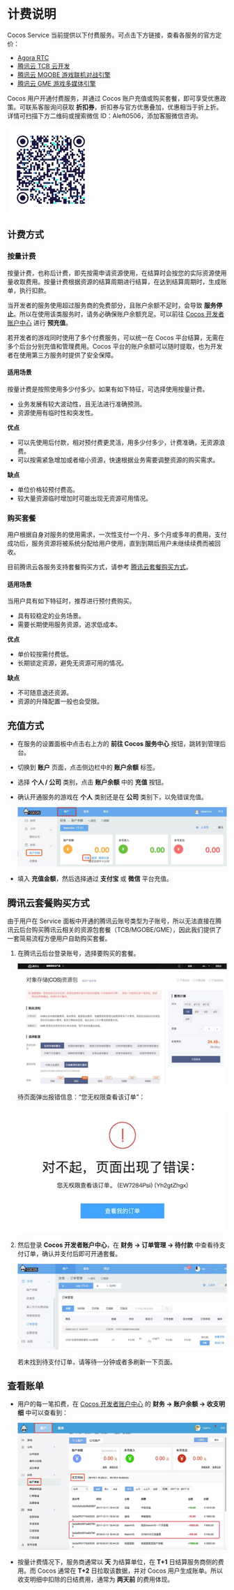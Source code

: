 # 计费说明

Cocos Service 当前提供以下付费服务。可点击下方链接，查看各服务的官方定价：

- [Agora RTC](https://docs.agora.io/cn/Voice/billing_rtc?platform=All%20Platforms)
- [腾讯云 TCB 云开发](https://cloud.tencent.com/document/product/876/18864)
- [腾讯云 MGOBE 游戏联机对战引擎](https://cloud.tencent.com/document/product/1038/33293)
- [腾讯云 GME 游戏多媒体引擎](https://cloud.tencent.com/document/product/607/38500)

Cocos 用户开通付费服务，并通过 Cocos 账户充值或购买套餐，即可享受优惠政策。可联系客服询问获取 **折扣券**，折扣券与官方优惠叠加，优惠相当于折上折。详情可扫描下方二维码或搜索微信 ID：Aleft0506，添加客服微信咨询。

![](image/bd-code.jpg)

## 计费方式

### 按量计费

按量计费，也称后计费，即先按需申请资源使用，在结算时会按您的实际资源使用量收取费用。按量计费根据资源的结算周期进行结算，在达到结算周期时，生成账单，执行扣款。

当开发者的服务使用超过服务商的免费部分，且账户余额不足时，会导致 **服务停止**。所以在使用该类服务时，请务必确保账户余额充足。可以前往 [Cocos 开发者账户中心](https://account.cocos.com/) 进行 **预充值**。

若开发者的游戏同时使用了多个付费服务，可以统一在 Cocos 平台结算，无需在多个后台分别充值和管理费用。Cocos 平台的账户余额可以随时提取，也为开发者在使用第三方服务时提供了安全保障。

#### 适用场景

按量计费是按照使用多少付多少。如果有如下特征，可选择使用按量计费。

- 业务发展有较大波动性，且无法进行准确预测。
- 资源使用有临时性和突发性。

**优点**

- 可以先使用后付款，相对预付费更灵活，用多少付多少，计费准确，无资源浪费。
- 可以按需紧急增加或者缩小资源，快速根据业务需要调整资源的购买需求。

**缺点**

- 单位价格较预付费高。
- 较大量资源临时增加时可能出现无资源可用情况。

### 购买套餐

用户根据自身对服务的使用需求，一次性支付一个月、多个月或多年的费用，支付成功后，服务资源将被系统分配给用户使用，直到到期后用户未继续续费而被回收。

目前腾讯云各服务支持套餐购买方式，请参考 [腾讯云套餐购买方式](#腾讯云套餐购买方式)。

#### 适用场景

当用户具有如下特征时，推荐进行预付费购买。

- 具有较稳定的业务场景。
- 需要长期使用服务资源，追求低成本。

**优点**

- 单价较按需付费低。
- 长期锁定资源，避免无资源可用的情况。

**缺点**

- 不可随意退还资源。
- 资源的升降配置一般也会受限。

## 充值方式

- 在服务的设置面板中点击右上方的 **前往 Cocos 服务中心** 按钮，跳转到管理后台。
- 切换到 **账户** 页面，点击侧边栏中的 **账户余额** 标签。
- 选择 **个人 / 公司** 类别，点击 **账户余额** 中的 **充值** 按钮。
- 确认开通服务的游戏在 **个人** 类别还是在 **公司** 类别下，以免错误充值。

    ![](image/console-balance.jpg)

- 填入 **充值金额**，然后选择通过 **支付宝** 或 **微信** 平台充值。

## 腾讯云套餐购买方式

由于用户在 Service 面板中开通的腾讯云账号类型为子账号，所以无法直接在腾讯云后台购买腾讯云相关的资源包套餐（TCB/MGOBE/GME），因此我们提供了一套简易流程方便用户自助购买套餐。

1. 在腾讯云后台登录账号，选择要购买的套餐。

    ![](image/tencloud-buy.jpg)
    
    待页面弹出报错信息：“您无权限查看该订单”：

    ![](image/tencloud-error.jpg)

2. 然后登录 **Cocos 开发者账户中心**，在 **财务 -> 订单管理 -> 待付款** 中查看待支付订单，确认并支付后即可开通套餐。

    ![](image/tencloud-order.jpg)

    若未找到待支付订单，请等待一分钟或者多刷新一下页面。

## 查看账单

- 用户的每一笔扣费，在 [Cocos 开发者账户中心](https://account.cocos.com/) 的 **财务 -> 账户余额 -> 收支明细** 中可以查看到：

    ![](image/console-billing.jpg)

- 按量计费情况下，服务商通常以 **天** 为结算单位，在 **T+1** 日结算服务商侧的费用。而 Cocos 通常在 **T+2** 日拉取该数据，并对 Cocos 用户生成账单。所以收支明细中扣除的日结费用，通常为 **两天前** 的费用体现。
